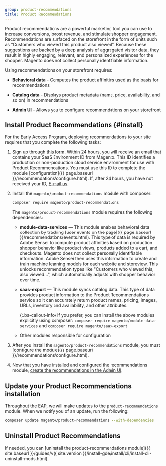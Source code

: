 ```yaml
---
group: product-recommendations
title: Product Recommendations
---
```


Product recommendations are a powerful marketing tool you can use to increase conversions, boost revenue, and stimulate shopper engagement. Recommendations are surfaced on the storefront in the form of units such as “Customers who viewed this product also viewed”. Because these suggestions are backed by a deep analysis of aggregated visitor data, they result in highly engaging, relevant, and personalized experiences for the shopper. Magento does not collect personally identifiable information.

Using recommendations on your storefront requires:

-  **Behavioral data** - Computes the product affinities used as the basis for recommendations

-  **Catalog data** - Displays product metadata (name, price, availability, and so on) in recommendations

-  **Admin UI** - Allows you to configure recommendations on your storefront

## Install Product Recommendations {#install}

For the Early Access Program, deploying recommendations to your site requires that you complete the following tasks:

1. Sign up through [this form](https://forms.gle/VE9VSSj9TMUTJ41u6). Within 24 hours, you will receive an email that contains your SaaS Environment ID from Magento. This ID identifies a production or non-production cloud service environment for use with Product Recommendations. You must use this ID to complete the module [configuration]({{ page.baseurl }}/recommendations/configure.html). If, after 24 hours, you have not received your ID, <a href="mailto:magento-product-recs-feedback@adobe.com">E-mail us</a>.

1. Install the `magento/product-recommendations` module with composer:

    ```bash
    composer require magento/product-recommendations
    ```

    The `magento/product-recommendations` module requires the following dependencies:

    -  **module-data-services** — This module enables behavioral data collection by tracking [user events on the page]({{ page.baseurl }}/recommendations/events.html). This type of data is required by Adobe Sensei to compute product affinities based on production shopper behavior like product views, products added to a cart, and checkouts. Magento does not collect personally identifiable information. Adobe Sensei then uses this information to create and train machine learning models for each website and storeview. This unlocks recommendation types like "Customers who viewed this, also viewed...", which automatically adjusts with shopper behavior over time.

    -  **saas-export** — This module syncs catalog data. This type of data provides product information to the Product Recommendations service so it can accurately return product names, pricing, images, URLs, inventory and availability, and other attributes.

        {:.bs-callout-info}
        If you prefer, you can install the above modules explicitly using composer: `composer require magento/module-data-services` and `composer require magento/saas-export`

    -  Other modules responsible for configuration

1. After you install the `magento/product-recommendations` module, you must [configure the module]({{ page.baseurl }}/recommendations/configure.html).

1. Now that you have installed and configured the recommendations module, [create the recommendations in the Admin UI](https://docs.magento.com/m2/ee/user_guide/marketing/create-new-rec.html).

## Update your Product Recommendations installation

Throughout the EAP, we will make updates to the `product-recommendations` module. When we notify you of an update, run the following:

```bash
composer update magento/product-recommendations --with-dependencies
```

## Uninstall Product Recommendations

If needed, you can [uninstall the product-recommendations module]({{ site.baseurl }}/guides/v{{ site.version }}/install-gde/install/cli/install-cli-uninstall-mods.html).
